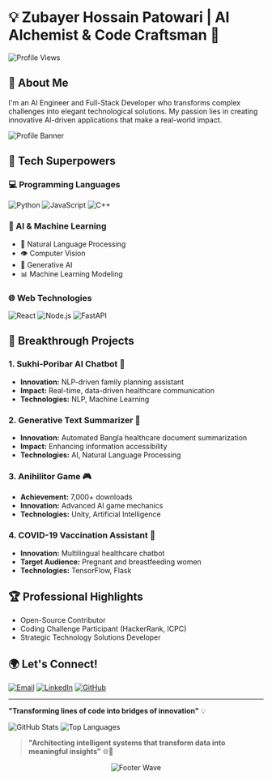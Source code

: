 # 💡 Zubayer Hossain Patowari | AI Alchemist & Code Craftsman 🚀

![Profile Views](https://komarev.com/ghpvc/?username=mdzubayerhossain&color=dc143c)

## 🌟 About Me

I'm an AI Engineer and Full-Stack Developer who transforms complex challenges into elegant technological solutions. My passion lies in creating innovative AI-driven applications that make a real-world impact.

![Profile Banner](https://github.com/user-attachments/assets/3f35592c-2692-4582-b440-732b46be6fc2)

## 🔬 Tech Superpowers

### 💻 Programming Languages
![Python](https://img.shields.io/badge/Python-Expert-3776AB?style=for-the-badge&logo=python&logoColor=white)
![JavaScript](https://img.shields.io/badge/JavaScript-Advanced-F7DF1E?style=for-the-badge&logo=javascript&logoColor=black)
![C++](https://img.shields.io/badge/C++-Proficient-00599C?style=for-the-badge&logo=c%2B%2B&logoColor=white)

### 🤖 AI & Machine Learning
- 🧠 Natural Language Processing
- 👁️ Computer Vision
- 🔮 Generative AI
- 📊 Machine Learning Modeling

### 🌐 Web Technologies
![React](https://img.shields.io/badge/React-Professional-61DAFB?style=for-the-badge&logo=react&logoColor=black)
![Node.js](https://img.shields.io/badge/Node.js-Expert-339933?style=for-the-badge&logo=node.js&logoColor=white)
![FastAPI](https://img.shields.io/badge/FastAPI-Advanced-009688?style=for-the-badge&logo=fastapi&logoColor=white)

## 🚀 Breakthrough Projects

### 1. Sukhi-Poribar AI Chatbot 💬
- **Innovation:** NLP-driven family planning assistant
- **Impact:** Real-time, data-driven healthcare communication
- **Technologies:** NLP, Machine Learning

### 2. Generative Text Summarizer 📝
- **Innovation:** Automated Bangla healthcare document summarization
- **Impact:** Enhancing information accessibility
- **Technologies:** AI, Natural Language Processing

### 3. Anihilitor Game 🎮
- **Achievement:** 7,000+ downloads
- **Innovation:** Advanced AI game mechanics
- **Technologies:** Unity, Artificial Intelligence

### 4. COVID-19 Vaccination Assistant 💉
- **Innovation:** Multilingual healthcare chatbot
- **Target Audience:** Pregnant and breastfeeding women
- **Technologies:** TensorFlow, Flask

## 🏆 Professional Highlights
- Open-Source Contributor
- Coding Challenge Participant (HackerRank, ICPC)
- Strategic Technology Solutions Developer

## 🌍 Let's Connect!

[![Email](https://img.shields.io/badge/Email-Contact%20Me-D14836?style=for-the-badge&logo=gmail&logoColor=white)](mailto:mdzubayerpatowari@gmail.com)
[![LinkedIn](https://img.shields.io/badge/LinkedIn-Professional%20Network-0077B5?style=for-the-badge&logo=linkedin&logoColor=white)](https://linkedin.com/in/md-zubayer-hossain-patowari)
[![GitHub](https://img.shields.io/badge/GitHub-Project%20Portfolio-181717?style=for-the-badge&logo=github&logoColor=white)](https://github.com/mdzubayerhossain)

---

**"Transforming lines of code into bridges of innovation"** 💡

![GitHub Stats](https://github-readme-stats.vercel.app/api?username=mdzubayerhossain&theme=radical&show_icons=true&include_all_commits=true)
![Top Languages](https://github-readme-stats.vercel.app/api/top-langs/?username=mdzubayerhossain&theme=radical&layout=compact)

> **"Architecting intelligent systems that transform data into meaningful insights"** 🌐🤖

<div align="center">
  <img src="https://capsule-render.vercel.app/api?type=waving&color=gradient&height=80&section=footer" alt="Footer Wave" />
</div>
